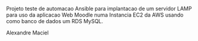 Projeto teste de automacao Ansible para implantacao de um servidor LAMP para uso da aplicacao Web Moodle numa Instancia EC2 da AWS usando como banco de dados um RDS MySQL.

Alexandre Maciel
